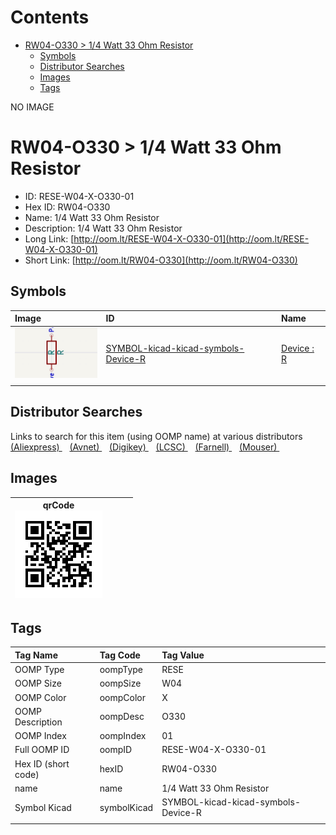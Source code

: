 



Contents
========

* [RW04-O330 > 1/4 Watt 33 Ohm Resistor](#rw04-o330--14-watt-33-ohm-resistor)
	* [Symbols](#symbols)
	* [Distributor Searches](#distributor-searches)
	* [Images](#images)
	* [Tags](#tags)
  
NO IMAGE  
# RW04-O330 > 1/4 Watt 33 Ohm Resistor

- ID: RESE-W04-X-O330-01
- Hex ID: RW04-O330
- Name: 1/4 Watt 33 Ohm Resistor
- Description: 1/4 Watt 33 Ohm Resistor
- Long Link: [http://oom.lt/RESE-W04-X-O330-01](http://oom.lt/RESE-W04-X-O330-01)
- Short Link: [http://oom.lt/RW04-O330](http://oom.lt/RW04-O330)

## Symbols
  

|Image|ID|Name|
| :--- | :--- | :--- |
|[![](https://raw.githubusercontent.com/oomlout/oomlout_OOMP_eda_V2/main/SYMBOL/kicad/kicad-symbols/Device/R/image_140.png)](https://github.com/oomlout/oomlout_OOMP_eda_V2/tree/main/SYMBOL/kicad/kicad-symbols/Device/R/)|[SYMBOL-kicad-kicad-symbols-Device-R](https://github.com/oomlout/oomlout_OOMP_eda_V2/tree/main/SYMBOL/kicad/kicad-symbols/Device/R/)|[Device : R](https://github.com/oomlout/oomlout_OOMP_eda_V2/tree/main/SYMBOL/kicad/kicad-symbols/Device/R/)|
||||

## Distributor Searches
  
Links to search for this item (using OOMP name) at various distributors  
[(Aliexpress) ](https://www.aliexpress.com/wholesale?SearchText=11171/4+Watt+33+Ohm+Resistor)&nbsp;&nbsp;&nbsp;[(Avnet) ](https://www.avnet.com/shop/us/search/1/4+Watt+33+Ohm+Resistor)&nbsp;&nbsp;&nbsp;[(Digikey) ](https://www.digikey.co.uk/en/products/result?s=1/4+Watt+33+Ohm+Resistor)&nbsp;&nbsp;&nbsp;[(LCSC) ](https://www.lcsc.com/search?q=1/4+Watt+33+Ohm+Resistor)&nbsp;&nbsp;&nbsp;[(Farnell) ](https://uk.farnell.com/search?st=1/4+Watt+33+Ohm+Resistor)&nbsp;&nbsp;&nbsp;[(Mouser) ](https://www.mouser.com/c/?q=1/4+Watt+33+Ohm+Resistor)&nbsp;&nbsp;&nbsp;
## Images
  

|qrCode<br>[![](https://raw.githubusercontent.com/oomlout/oomlout_OOMP_parts_V2/main/RESE/W04/X/O330/01/qrCode_140.png)](https://github.com/oomlout/oomlout_OOMP_parts_V2/tree/main/RESE/W04/X/O330/01/qrCode.png)||||
| :---: | :---: | :---: | :---: |

## Tags
  

|Tag Name|Tag Code|Tag Value|
| :--- | :--- | :--- |
|OOMP Type|oompType|RESE|
|OOMP Size|oompSize|W04|
|OOMP Color|oompColor|X|
|OOMP Description|oompDesc|O330|
|OOMP Index|oompIndex|01|
|Full OOMP ID|oompID|RESE-W04-X-O330-01|
|Hex ID (short code)|hexID|RW04-O330|
|name|name|1/4 Watt 33 Ohm Resistor|
|Symbol Kicad|symbolKicad|SYMBOL-kicad-kicad-symbols-Device-R|
||||
